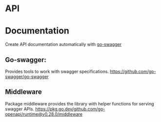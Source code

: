 # API


# Documentation

Create API documentation automatically with [go-swagger](https://goswagger.io/go-swagger/)



## Go-swagger:
Provides tools to work with swagger specifications.
https://github.com/go-swagger/go-swagger

## Middleware

Package middleware provides the library with helper functions for serving swagger APIs. 
https://pkg.go.dev/github.com/go-openapi/runtime@v0.28.0/middleware